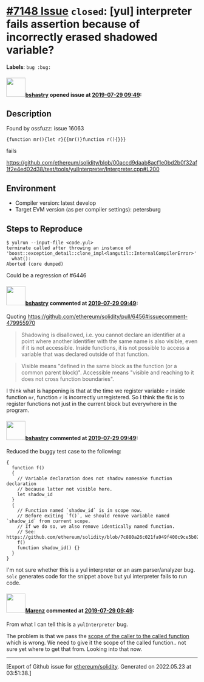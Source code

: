 # [\#7148 Issue](https://github.com/ethereum/solidity/issues/7148) `closed`: [yul] interpreter fails assertion because of incorrectly erased shadowed variable?
**Labels**: `bug :bug:`


#### <img src="https://avatars.githubusercontent.com/u/2388185?v=4" width="50">[bshastry](https://github.com/bshastry) opened issue at [2019-07-29 09:49](https://github.com/ethereum/solidity/issues/7148):

## Description

Found by ossfuzz: issue 16063

```
{function mr(){let r}{{mr()}function r(){}}}
```

fails 

https://github.com/ethereum/solidity/blob/00accd9daab8acf1e0bd2b0f32af1f2e4ed02d38/test/tools/yulInterpreter/Interpreter.cpp#L200


## Environment

- Compiler version: latest develop
- Target EVM version (as per compiler settings): petersburg

## Steps to Reproduce

```
$ yulrun --input-file <code.yul>
terminate called after throwing an instance of 'boost::exception_detail::clone_impl<langutil::InternalCompilerError>'
  what():  
Aborted (core dumped)
```

Could be a regression of #6446 

#### <img src="https://avatars.githubusercontent.com/u/2388185?v=4" width="50">[bshastry](https://github.com/bshastry) commented at [2019-07-29 09:49](https://github.com/ethereum/solidity/issues/7148#issuecomment-515945341):

Quoting https://github.com/ethereum/solidity/pull/6456#issuecomment-479955970

> Shadowing is disallowed, i.e. you cannot declare an identifier at a point where another identifier with the same name is also visible, even if it is not accessible.
Inside functions, it is not possible to access a variable that was declared outside of that function.

> Visible means "defined in the same block as the function (or a common parent block)". Accessible means "visible and reaching to it does not cross function boundaries".

I think what is happening is that at the time we register variable `r` inside function `mr`, function `r` is incorrectly unregistered. So I think the fix is to register functions not just in the current block but everywhere in the program.

#### <img src="https://avatars.githubusercontent.com/u/2388185?v=4" width="50">[bshastry](https://github.com/bshastry) commented at [2019-07-29 09:49](https://github.com/ethereum/solidity/issues/7148#issuecomment-515982850):

Reduced the buggy test case to the following:

```
{
  function f()
  {
    // Variable declaration does not shadow namesake function declaration
    // because latter not visible here.
    let shadow_id
  }
  {
    // Function named `shadow_id` is in scope now.
    // Before exiting `f()`, we should remove variable named `shadow_id` from current scope.
    // If we do so, we also remove identically named function.
    // See: https://github.com/ethereum/solidity/blob/7c880a26c021fa949f400c9ce5b02a05756bc2a7/test/tools/yulInterpreter/Interpreter.cpp#L175
    f()
    function shadow_id() {}
  }
}
```

I'm not sure whether this is a yul interpreter or an asm parser/analyzer bug. `solc` generates code for the snippet above but yul interpreter fails to run code.

#### <img src="https://avatars.githubusercontent.com/u/424752?u=038e104b849efd16f076b671ef6c46af7073bfa7&v=4" width="50">[Marenz](https://github.com/Marenz) commented at [2019-07-29 09:49](https://github.com/ethereum/solidity/issues/7148#issuecomment-519506675):

From what I can tell this is a `yulInterpreter` bug.

The problem is that we pass the [scope of the caller to the called function](https://github.com/ethereum/solidity/blob/develop/test/tools/yulInterpreter/Interpreter.cpp#L251) which is wrong. We need to give it the scope of the called function.. not sure yet where to get that from. Looking into that now.


-------------------------------------------------------------------------------



[Export of Github issue for [ethereum/solidity](https://github.com/ethereum/solidity). Generated on 2022.05.23 at 03:51:38.]
